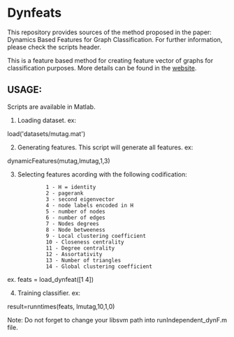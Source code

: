 # Dynfeats

This repository provides sources of the method proposed in the paper:
Dynamics Based Features for Graph Classification. For further information, please check the scripts header.

This is a feature based method for creating feature vector of graphs for classification purposes. More details can be found in the [website](http://sites.uclouvain.be/big-data/Downloads/Dynfeats).

## USAGE:
Scripts are available in Matlab.


1. Loading dataset. ex:

load('datasets/mutag.mat')

2. Generating features. This script will generate all features. ex:

dynamicFeatures(mutag,lmutag,1,3)

3. Selecting features acording with the following codification:

                1 - H = identity
                2 - pagerank
                3 - second eigenvector
                4 - node labels encoded in H
                5 - number of nodes
                6 - number of edges
                7 - Nodes degrees
                8 - Node betweeness
                9 - Local clustering coefficient
                10 - Closeness centrality        
                11 - Degree centrality
                12 - Assortativity
                13 - Number of triangles
                14 - Global clustering coefficient

ex. feats = load_dynfeat([1 4])

4. Training classifier. ex:

result=runntimes(feats, lmutag,10,1,0)

Note: Do not forget to change your libsvm path into runIndependent_dynF.m file.

